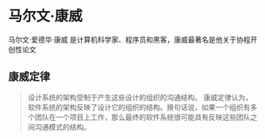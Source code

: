 # 马尔文·康威
马尔文·爱德华·康威 是计算机科学家、程序员和黑客，康威最著名是他关于协程开创性论文 
## 康威定律
> 设计系统的架构受制于产生这些设计的组织的沟通结构。
康威定律认为，软件系统的架构反映了设计它的组织的结构。换句话说，如果一个组织有多个团队在一个项目上工作，那么最终的软件系统很可能具有反映这些团队之间沟通模式的结构。



